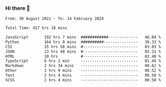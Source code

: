 ### Hi there 👋

<!--
**dominoto/dominoto** is a ✨ _special_ ✨ repository because its `README.md` (this file) appears on your GitHub profile.

Here are some ideas to get you started:

- 🔭 I’m currently working on ...
- 🌱 I’m currently learning ...
- 👯 I’m looking to collaborate on ...
- 🤔 I’m looking for help with ...
- 💬 Ask me about ...
- 📫 How to reach me: ...
- 😄 Pronouns: ...
- ⚡ Fun fact: ...
-->
<!--START_SECTION:waka-->

```txt
From: 30 August 2021 - To: 14 February 2024

Total Time: 417 hrs 18 mins

JavaScript       192 hrs 7 mins  ############-------------   46.04 %
Python           164 hrs 8 mins  ##########---------------   39.33 %
CSS              15 hrs 58 mins  #------------------------   03.83 %
JSON             13 hrs 48 mins  #------------------------   03.31 %
HTML             10 hrs          #------------------------   02.40 %
TypeScript       6 hrs 1 min     -------------------------   01.44 %
Markdown         2 hrs 34 mins   -------------------------   00.62 %
Other            2 hrs 9 mins    -------------------------   00.52 %
Text             2 hrs 4 mins    -------------------------   00.50 %
SCSS             2 hrs 4 mins    -------------------------   00.50 %
```

<!--END_SECTION:waka-->
